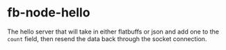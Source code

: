 # fb-node-hello
The hello server that will take in either flatbuffs or json and add one to the `count` field, then resend the data back through the socket connection.
